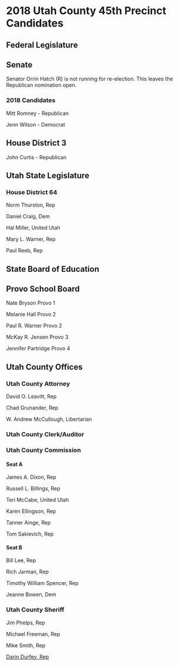 # 2018 Utah County 45th Precinct Candidates

## Federal Legislature

## Senate
Senator Orrin Hatch (R) is not running for re-election. This leaves the Republican nomination open.

### 2018 Candidates
Mitt Romney - Republican

Jenn Wilson - Democrat


## House District 3

John Curtis - Republican

## Utah State Legislature

### House District 64

Norm Thurston,  Rep

Daniel Craig, Dem

Hal Miller, United Utah

Mary L. Warner, Rep

Paul Reeb, Rep

## State Board of Education

## Provo School Board

Nate Bryson	Provo 1


Melanie Hall	Provo 2

Paul R. Warner	Provo 2

McKay R. Jensen	Provo 3

Jennifer Partridge	Provo 4

## Utah County Offices

### Utah County Attorney

David O. Leavitt,	Rep

Chad Grunander,	Rep

W. Andrew McCullough,	Libertarian

### Utah County Clerk/Auditor

### Utah County Commission

#### Seat A
James A. Dixon,	Rep

Russell L. Billings,	Rep

Teri McCabe, United Utah

Karen Ellingson, Rep

Tanner Ainge, Rep

Tom Sakievich, Rep

#### Seat B

Bill Lee, Rep

Rich Jarman, Rep

Timothy William Spencer, Rep

Jeanne Bowen, Dem

### Utah County Sheriff

Jim Phelps, Rep

Michael Freeman, Rep

Mike Smith, Rep

[Darin Durfey, Rep](profiles/UCS_darinDurfey.md)
